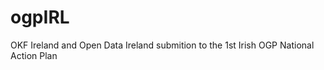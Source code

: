 ogpIRL
======

OKF Ireland and Open Data Ireland submition to the 1st Irish OGP National Action Plan
